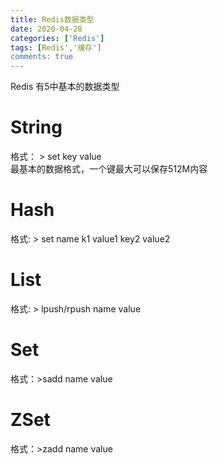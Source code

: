 ```yaml
---
title: Redis数据类型
date: 2020-04-28
categories: ['Redis']
tags: [Redis','缓存']
comments: true
---
```




<!--more-->

Redis 有5中基本的数据类型

# String

格式： > set key value  
最基本的数据格式，一个键最大可以保存512M内容

# Hash

格式: > set name k1 value1 key2 value2

# List

格式: > lpush/rpush name value

# Set

格式：>sadd name value

# ZSet

格式：>zadd name value
